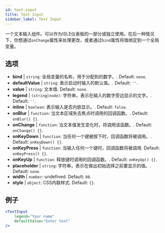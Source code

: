 ```yaml
---
id: text-input
title: Text Input
sidebar_label: Text Input
---
```


一个文本输入组件。可以作为ISLE仪表板的一部分或独立使用。在后一种情况下，你想通过`onChange`属性来处理更改，或者通过`bind`属性将值绑定到一个全局变量。

## 选项

* __bind__ | `string`: 全局变量的名称，用于分配到的数字。. Default: `none`.
* __defaultValue__ | `string`: 表示启动时输入的默认值。. Default: `''`.
* __value__ | `string`: 文本值. Default: `none`.
* __legend__ | `(string|node)`: 字符串，表示在输入的数字旁边显示的文字。. Default: `''`.
* __inline__ | `boolean`: 表示输入是否内嵌显示。. Default: `false`.
* __onBlur__ | `function`: 当文本区域失去焦点时调用的回调函数。. Default: `onBlur() {}`.
* __onChange__ | `function`: 当文本值发生变化时，将调用该函数。. Default: `onChange() {}`.
* __onKeyDown__ | `function`: 当任何一个键被按下时，回调函数将被调用。. Default: `onKeyDown() {}`.
* __onKeyPress__ | `function`: 当输入任何一个键时，回调函数将被调用. Default: `onKeyPress() {}`.
* __onKeyUp__ | `function`: 释放键时调用的回调函数。. Default: `onKeyUp() {}`.
* __placeholder__ | `string`: 字符串，表示在做出初始选择之前要显示的值。. Default: `none`.
* __width__ | `number`: undefined. Default: `80`.
* __style__ | `object`: CSS内联样式. Default: `{}`.


## 例子

```jsx live
<TextInput
    legend="Your name"
    defaultValue="Enter text"
/>
```


